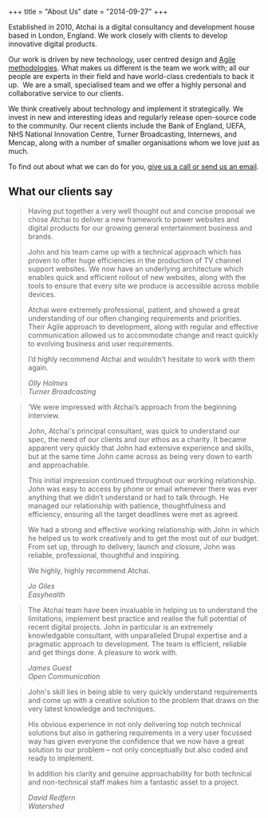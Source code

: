 +++
title = "About Us"
date = "2014-09-27"
+++


Established in 2010, Atchai is a digital consultancy and development house based in London, England.  We work closely with clients to develop innovative digital products.

Our work is driven by new technology, user centred design and [Agile methodologies](/about-us/how-we-work). What makes us different is the team we work with; all our people are experts in their field and have world-class credentials to back it up.  We are a small, specialised team and we offer a highly personal and collaborative service to our clients.

We think creatively about technology and implement it strategically. We invest in new and interesting ideas and regularly release open-source code to the community. Our recent clients include the Bank of England, UEFA, NHS National Innovation Centre, Turner Broadcasting, Internews, and Mencap, along with a number of smaller organisations whom we love just as much. 

To find out about what we can do for you, [give us a call or send us an email](#contact).

## What our clients say

> Having put together a very well thought out and concise proposal we chose Atchai to deliver a new framework to power websites and digital products for our growing general entertainment business and brands.
> 
> John and his team came up with a technical approach which has proven to offer huge efficiencies in the production of TV channel support websites. We now have an underlying architecture which enables quick and efficient rollout of new websites, along with the tools to ensure that every site we produce is accessible across mobile devices.
> 
> Atchai were extremely professional, patient, and showed a great understanding of our often changing requirements and priorities. Their Agile approach to development, along with regular and effective communication allowed us to accommodate change and react quickly to evolving business and user requirements.
> 
> I’d highly recommend Atchai and wouldn’t hesitate to work with them again.
> 
> <cite>Olly Holmes  
> Turner Broadcasting</cite>

<!-- -->
 

> 'We were impressed with Atchai’s approach from the beginning interview.
> 
> John, Atchai's principal consultant, was quick to understand our spec, the need of our clients and our ethos as a charity. It became apparent very quickly that John had extensive experience and skills, but at the same time John came across as being very down to earth and approachable.
> 
> This initial impression continued throughout our working relationship. John was easy to access by phone or email whenever there was ever anything that we didn’t understand or had to talk through. He managed our relationship with patience, thoughtfulness and efficiency, ensuring all the target deadlines were met as agreed.
> 
> We had a strong and effective working relationship with John in which he helped us to work creatively and to get the most out of our budget. From set up, through to delivery, launch and closure, John was reliable, professional, thoughtful and inspiring.
> 
> We highly, highly recommend Atchai.
> 
> <cite>Jo Giles  
> Easyhealth</cite>

<!-- -->
 
> The Atchai team have been invaluable in helping us to understand the limitations, implement best practice and realise the full potential of recent digital projects. John in particular is an extremely knowledgable consultant, with unparalleled Drupal expertise and a pragmatic approach to development. The team is efficient, reliable and get things done. A pleasure to work with.
> 
> <cite>James Guest  
> Open Communication</cite>

<!-- -->

> John's skill lies in being able to very quickly understand requirements and come up with a creative solution to the problem that draws on the very latest knowledge and techniques.
> 
> His obvious experience in not only delivering top notch technical solutions but also in gathering requirements in a very user focussed way has given everyone the confidence that we now have a great solution to our problem – not only conceptually but also coded and ready to implement.
> 
> In addition his clarity and genuine approachability for both technical and non-technical staff makes him a fantastic asset to a project.
> 
> <cite>David Redfern  
> Watershed</cite>
